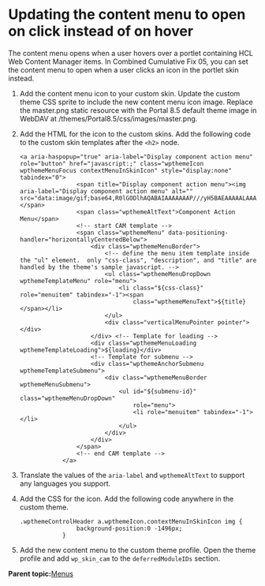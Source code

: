 # Updating the content menu to open on click instead of on hover 

The content menu opens when a user hovers over a portlet containing HCL Web Content Manager items. In Combined Cumulative Fix 05, you can set the content menu to open when a user clicks an icon in the portlet skin instead.

1.  Add the content menu icon to your custom skin. Update the custom theme CSS sprite to include the new content menu icon image. Replace the master.png static resource with the Portal 8.5 default theme image in WebDAV at /themes/Portal8.5/css/images/master.png.

2.  Add the HTML for the icon to the custom skins. Add the following code to the custom skin templates after the `<h2>` node.

    ```
    <a aria-haspopup="true" aria-label="Display component action menu" role="button" href="javascript:;" class="wpthemeIcon wpthemeMenuFocus contextMenuInSkinIcon" style="display:none" tabindex="0">
                    <span title="Display component action menu"><img aria-label="Display component action menu" alt="" src="data:image/gif;base64,R0lGODlhAQABAIAAAAAAAP///yH5BAEAAAAALAAAAAABAAEAAAIBRAA7"></span>
                    <span class="wpthemeAltText">Component Action Menu</span>
                    <!-- start CAM template -->
                    <span class="wpthemeMenu" data-positioning-handler="horizontallyCenteredBelow">
                        <div class="wpthemeMenuBorder">
                            <!-- define the menu item template inside the "ul" element.  only "css-class", "description", and "title" are handled by the theme's sample javascript. -->
                            <ul class="wpthemeMenuDropDown wpthemeTemplateMenu" role="menu">
                                <li class="${css-class}" role="menuitem" tabindex="-1"><span
                                    class="wpthemeMenuText">${title}</span></li>
                            </ul>
                            <div class="verticalMenuPointer pointer"></div>
                        </div> <!-- Template for loading -->
                        <div class="wpthemeMenuLoading wpthemeTemplateLoading">${loading}</div>
                        <!-- Template for submenu -->
                        <div class="wpthemeAnchorSubmenu wpthemeTemplateSubmenu">
                            <div class="wpthemeMenuBorder wpthemeMenuSubmenu">
                                <ul id="${submenu-id}" class="wpthemeMenuDropDown"
                                    role="menu">
                                    <li role="menuitem" tabindex="-1"></li>
                                </ul>
                            </div>
                        </div>
                    </span>
                    <!-- end CAM template -->
                </a>
    ```

3.  Translate the values of the `aria-label` and `wpthemeAltText` to support any languages you support.

4.  Add the CSS for the icon. Add the following code anywhere in the custom theme.

    ```
    .wpthemeControlHeader a.wpthemeIcon.contextMenuInSkinIcon img {
                    background-position:0 -1496px;
                }
    ```

5.  Add the new content menu to the custom theme profile. Open the theme profile and add `wp_skin_cam` to the `deferredModuleIDs` section.


**Parent topic:**[Menus ](../dev-theme/themeopt_menu.md)

